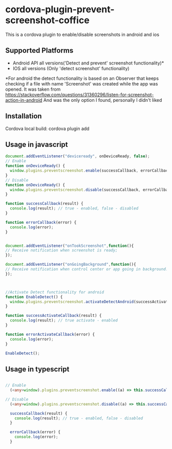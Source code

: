 # cordova-plugin-prevent-screenshot-coffice

This is a cordova plugin to enable/disable screenshots in android and ios 

## Supported Platforms

- Android API all versions('Detect and prevent' screenshot functionality)*
- IOS all versions (Only 'detect screenshot' functionality)

*For android the detect functionality is based on an Observer that keeps checking if a file with name 'Screenshot' was created while the app was opened.
It was taken from https://stackoverflow.com/questions/31360296/listen-for-screenshot-action-in-android
And was the only option I found, personally I didn't liked

## Installation

Cordova local build:
    cordova plugin add <GIT URL PATH>




## Usage in javascript

```js
document.addEventListener("deviceready", onDeviceReady, false);
// Enable
function onDeviceReady() {
  window.plugins.preventscreenshot.enable(successCallback, errorCallback);
}
// Disable
function onDeviceReady() {
  window.plugins.preventscreenshot.disable(successCallback, errorCallback);
}

function successCallback(result) {
  console.log(result); // true - enabled, false - disabled
}

function errorCallback(error) {
  console.log(error);
}


document.addEventListener("onTookScreenshot",function(){
// Receive notification when screenshot is ready;
});

document.addEventListener("onGoingBackground",function(){
// Receive notification when control center or app going in background.
});



//Activate Detect functionality for android
function EnableDetect() {
  window.plugins.preventscreenshot.activateDetectAndroid(successActivateCallback, errorActivateCallback);
}

function successActivateCallback(result) {
  console.log(result); // true activate - enabled
}

function errorActivateCallback(error) {
  console.log(error);
}

EnableDetect();

```



## Usage in typescript

```ts

// Enable
  (<any>window).plugins.preventscreenshot.enable((a) => this.successCallback(a), (b) => this.errorCallback(b));

// Disable
  (<any>window).plugins.preventscreenshot.disable((a) => this.successCallback(a), (b) => this.errorCallback(b));

  successCallback(result) {
    console.log(result); // true - enabled, false - disabled
  }

  errorCallback(error) {
    console.log(error);
  }

```
